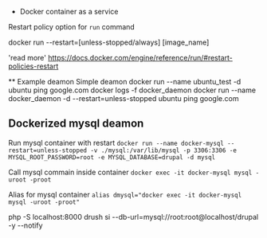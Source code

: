 * Docker container as a service

Restart policy option for `run` command

docker run --restart=[unless-stopped/always] [image_name]

'read more' https://docs.docker.com/engine/reference/run/#restart-policies-restart

** Example deamon
Simple deamon
docker run --name ubuntu_test -d ubuntu ping google.com
docker logs -f docker_daemon
docker run --name docker_daemon -d --restart=unless-stopped ubuntu ping google.com

Dockerized mysql deamon
------------------------

Run mysql container with restart
`docker run --name docker-mysql --restart=unless-stopped -v ./mysql:/var/lib/mysql -p 3306:3306 -e MYSQL_ROOT_PASSWORD=root -e MYSQL_DATABASE=drupal -d mysql`

Call mysql commain inside container
`docker exec -it docker-mysql mysql -uroot -proot`

Alias for mysql container
`alias dmysql="docker exec -it docker-mysql mysql -uroot -proot"`


php -S localhost:8000
drush si --db-url=mysql://root:root@localhost/drupal -y --notify
